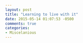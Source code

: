 ```yaml
---
layout: post
title: "Learning to live with it"
date: 2015-05-14 01:07:53 -0500
comments: true
categories: 
- Miscelanious
---
```

